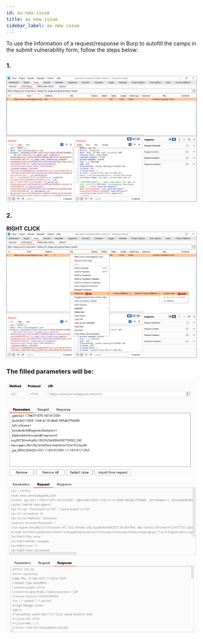 ```yaml
---
id: as-new-issue
title: as new issue
sidebar_label: as new issue
---
```


To use the information of a request/response in Burp to autofill the camps in the submit vulnerability form, follow the steps below:

### **1.**
![img](../../../static/img/burp-extension/issues_tab/auto_fill/as_new_issue/1.png)

### **2.**
**RIGHT CLICK**
![img](../../../static/img/burp-extension/issues_tab/auto_fill/as_new_issue/2.png)


### **The filled parameters will be:**

![img](../../../static/img/burp-extension/issues_tab/auto_fill/as_new_issue/filled_method_protocol_url_parameters.png)
![img](../../../static/img/burp-extension/issues_tab/auto_fill/as_new_issue/filled_request.png)
![img](../../../static/img/burp-extension/issues_tab/auto_fill/as_new_issue/filled_response.png)